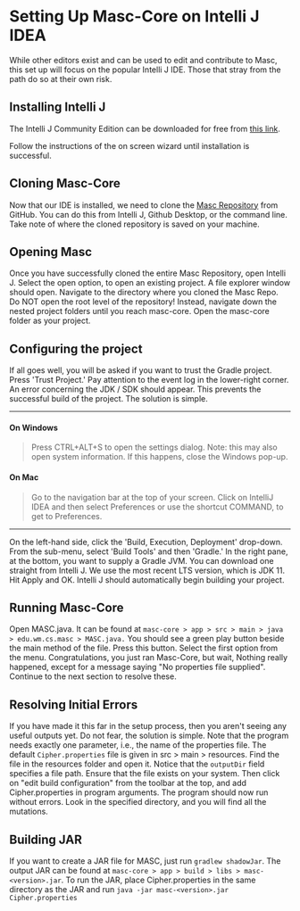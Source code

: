 # Setting Up Masc-Core on Intelli J IDEA

While other editors exist and can be used to edit and contribute to Masc, this set up will focus on the popular Intelli J IDE.  Those that stray from the path do so at their own risk.

## Installing Intelli J
The Intelli J Community Edition can be downloaded for free from [this link](https://www.jetbrains.com/idea/download/#section=windows).

Follow the instructions of the on screen wizard until installation is successful.

## Cloning Masc-Core
Now that our IDE is installed, we need to clone the [Masc Repository](https://github.com/WM-SEMERU/MASC-Spring21-635) from GitHub.  You can do this from Intelli J, Github Desktop, or the command line.  Take note of where the cloned repository is saved on your machine.

## Opening Masc
Once you have successfully cloned the entire Masc Repository, open Intelli J.  Select the open option, to open an existing project.  A file explorer window should open.  Navigate to the directory where you cloned the Masc Repo.  Do NOT open the root level of the repository!  Instead, navigate down the nested project folders until you reach masc-core.  Open the masc-core folder as your project.

## Configuring the project
If all goes well, you will be asked if you want to trust the Gradle project.  Press 'Trust Project.'  Pay attention to the event log in the lower-right corner.  An error concerning the JDK / SDK should appear.  This prevents the successful build of the project.  The solution is simple.

---
#### On Windows

>Press CTRL+ALT+S to open the settings dialog.  Note: this may also open system information.  If this happens, close the Windows pop-up.


#### On Mac
>Go to the navigation bar at the top of your screen. Click on IntelliJ IDEA and then select Preferences or use the shortcut COMMAND, to get to Preferences.

---
On the left-hand side, click the 'Build, Execution, Deployment' drop-down.  From the sub-menu, select 'Build Tools' and then 'Gradle.'  In the right pane, at the bottom, you want to supply a Gradle JVM.  You can download one straight from Intelli J. We use the most recent LTS version, which is JDK 11.
Hit Apply and OK.  Intelli J should automatically begin building your project.

## Running Masc-Core
Open MASC.java.  It can be found at `masc-core > app > src > main > java > edu.wm.cs.masc > MASC.java.`
You should see a green play button beside the main method of the file.  Press this button.  Select the first option from the menu.  Congratulations, you just ran Masc-Core, but wait, Nothing really happened, except for a message saying "No properties file supplied". Continue to the next section to resolve these.

## Resolving Initial Errors

If you have made it this far in the setup process, then you aren't seeing any useful outputs yet.  Do not fear, the solution is simple.  Note that the program needs exactly one parameter, i.e., the name of the properties file. The default `Cipher.properties` file is given in src > main > resources.  Find the file in the resources folder and open it.  Notice that the `outputDir` field specifies a file path. Ensure that the file exists on your system. Then click on "edit build configuration" from the toolbar at the top, and add Cipher.properties in program arguments.  The program should now run without errors.  Look in the specified directory, and you will find all the mutations.

## Building JAR

If you want to create a JAR file for MASC, just run `gradlew shadowJar`. The output JAR can be found at `masc-core > app > build > libs > masc-<version>.jar`.
To run the JAR, place Cipher.properties in the same directory as the JAR and run `java -jar masc-<version>.jar Cipher.properties`